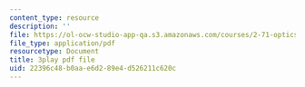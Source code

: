 ```yaml
---
content_type: resource
description: ''
file: https://ol-ocw-studio-app-qa.s3.amazonaws.com/courses/2-71-optics-spring-2009/22396c48b0aae6d289e4d526211c620c_s8XKzciLgak.pdf
file_type: application/pdf
resourcetype: Document
title: 3play pdf file
uid: 22396c48-b0aa-e6d2-89e4-d526211c620c
---
```

